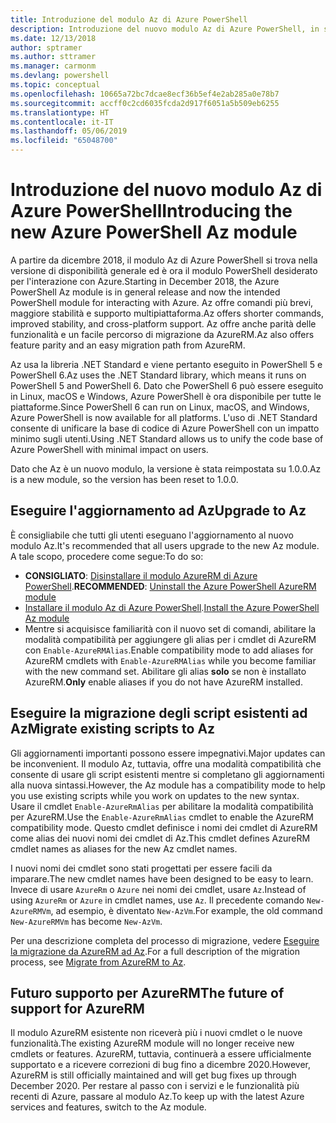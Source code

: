 ```yaml
---
title: Introduzione del modulo Az di Azure PowerShell
description: Introduzione del nuovo modulo Az di Azure PowerShell, in sostituzione del modulo AzureRM.
ms.date: 12/13/2018
author: sptramer
ms.author: sttramer
ms.manager: carmonm
ms.devlang: powershell
ms.topic: conceptual
ms.openlocfilehash: 10665a72bc7dcae8ecf36b5ef4e2ab285a0e78b7
ms.sourcegitcommit: accff0c2cd6035fcda2d917f6051a5b509eb6255
ms.translationtype: HT
ms.contentlocale: it-IT
ms.lasthandoff: 05/06/2019
ms.locfileid: "65048700"
---
```

# <a name="introducing-the-new-azure-powershell-az-module"></a><span data-ttu-id="8002b-103">Introduzione del nuovo modulo Az di Azure PowerShell</span><span class="sxs-lookup"><span data-stu-id="8002b-103">Introducing the new Azure PowerShell Az module</span></span>

<span data-ttu-id="8002b-104">A partire da dicembre 2018, il modulo Az di Azure PowerShell si trova nella versione di disponibilità generale ed è ora il modulo PowerShell desiderato per l'interazione con Azure.</span><span class="sxs-lookup"><span data-stu-id="8002b-104">Starting in December 2018, the Azure PowerShell Az module is in general release and now the intended PowerShell module for interacting with Azure.</span></span> <span data-ttu-id="8002b-105">Az offre comandi più brevi, maggiore stabilità e supporto multipiattaforma.</span><span class="sxs-lookup"><span data-stu-id="8002b-105">Az offers shorter commands, improved stability, and cross-platform support.</span></span> <span data-ttu-id="8002b-106">Az offre anche parità delle funzionalità e un facile percorso di migrazione da AzureRM.</span><span class="sxs-lookup"><span data-stu-id="8002b-106">Az also offers feature parity and an easy migration path from AzureRM.</span></span>

<span data-ttu-id="8002b-107">Az usa la libreria .NET Standard e viene pertanto eseguito in PowerShell 5 e PowerShell 6.</span><span class="sxs-lookup"><span data-stu-id="8002b-107">Az uses the .NET Standard library, which means it runs on PowerShell 5 and PowerShell 6.</span></span>
<span data-ttu-id="8002b-108">Dato che PowerShell 6 può essere eseguito in Linux, macOS e Windows, Azure PowerShell è ora disponibile per tutte le piattaforme.</span><span class="sxs-lookup"><span data-stu-id="8002b-108">Since PowerShell 6 can run on Linux, macOS, and Windows, Azure PowerShell is now available for all platforms.</span></span>
<span data-ttu-id="8002b-109">L'uso di .NET Standard consente di unificare la base di codice di Azure PowerShell con un impatto minimo sugli utenti.</span><span class="sxs-lookup"><span data-stu-id="8002b-109">Using .NET Standard allows us to unify the code base of Azure PowerShell with minimal impact on users.</span></span>

<span data-ttu-id="8002b-110">Dato che Az è un nuovo modulo, la versione è stata reimpostata su 1.0.0.</span><span class="sxs-lookup"><span data-stu-id="8002b-110">Az is a new module, so the version has been reset to 1.0.0.</span></span>

## <a name="upgrade-to-az"></a><span data-ttu-id="8002b-111">Eseguire l'aggiornamento ad Az</span><span class="sxs-lookup"><span data-stu-id="8002b-111">Upgrade to Az</span></span>

<span data-ttu-id="8002b-112">È consigliabile che tutti gli utenti eseguano l'aggiornamento al nuovo modulo Az.</span><span class="sxs-lookup"><span data-stu-id="8002b-112">It's recommended that all users upgrade to the new Az module.</span></span> <span data-ttu-id="8002b-113">A tale scopo, procedere come segue:</span><span class="sxs-lookup"><span data-stu-id="8002b-113">To do so:</span></span>

* <span data-ttu-id="8002b-114">__CONSIGLIATO__: [Disinstallare il modulo AzureRM di Azure PowerShell](/powershell/azure/uninstall-az-ps#uninstall-the-azurerm-module).</span><span class="sxs-lookup"><span data-stu-id="8002b-114">__RECOMMENDED__: [Uninstall the Azure PowerShell AzureRM module](/powershell/azure/uninstall-az-ps#uninstall-the-azurerm-module)</span></span>
* <span data-ttu-id="8002b-115">[Installare il modulo Az di Azure PowerShell](/powershell/azure/install-az-ps).</span><span class="sxs-lookup"><span data-stu-id="8002b-115">[Install the Azure PowerShell Az module](/powershell/azure/install-az-ps)</span></span>
* <span data-ttu-id="8002b-116">Mentre si acquisisce familiarità con il nuovo set di comandi, abilitare la modalità compatibilità per aggiungere gli alias per i cmdlet di AzureRM con `Enable-AzureRMAlias`.</span><span class="sxs-lookup"><span data-stu-id="8002b-116">Enable compatibility mode to add aliases for AzureRM cmdlets with `Enable-AzureRMAlias` while you become familiar with the new command set.</span></span> <span data-ttu-id="8002b-117">Abilitare gli alias __solo__ se non è installato AzureRM.</span><span class="sxs-lookup"><span data-stu-id="8002b-117">__Only__ enable aliases if you do not have AzureRM installed.</span></span>

## <a name="migrate-existing-scripts-to-az"></a><span data-ttu-id="8002b-118">Eseguire la migrazione degli script esistenti ad Az</span><span class="sxs-lookup"><span data-stu-id="8002b-118">Migrate existing scripts to Az</span></span>

<span data-ttu-id="8002b-119">Gli aggiornamenti importanti possono essere impegnativi.</span><span class="sxs-lookup"><span data-stu-id="8002b-119">Major updates can be inconvenient.</span></span> <span data-ttu-id="8002b-120">Il modulo Az, tuttavia, offre una modalità compatibilità che consente di usare gli script esistenti mentre si completano gli aggiornamenti alla nuova sintassi.</span><span class="sxs-lookup"><span data-stu-id="8002b-120">However, the Az module has a compatibility mode to help you use existing scripts while you work on updates to the new syntax.</span></span> <span data-ttu-id="8002b-121">Usare il cmdlet `Enable-AzureRmAlias` per abilitare la modalità compatibilità per AzureRM.</span><span class="sxs-lookup"><span data-stu-id="8002b-121">Use the `Enable-AzureRmAlias` cmdlet to enable the AzureRM compatibility mode.</span></span> <span data-ttu-id="8002b-122">Questo cmdlet definisce i nomi dei cmdlet di AzureRM come alias dei nuovi nomi dei cmdlet di Az.</span><span class="sxs-lookup"><span data-stu-id="8002b-122">This cmdlet defines AzureRM cmdlet names as aliases for the new Az cmdlet names.</span></span>

<span data-ttu-id="8002b-123">I nuovi nomi dei cmdlet sono stati progettati per essere facili da imparare.</span><span class="sxs-lookup"><span data-stu-id="8002b-123">The new cmdlet names have been designed to be easy to learn.</span></span> <span data-ttu-id="8002b-124">Invece di usare `AzureRm` o `Azure` nei nomi dei cmdlet, usare `Az`.</span><span class="sxs-lookup"><span data-stu-id="8002b-124">Instead of using `AzureRm` or `Azure` in cmdlet names, use `Az`.</span></span> <span data-ttu-id="8002b-125">Il precedente comando `New-AzureRMVm`, ad esempio, è diventato `New-AzVm`.</span><span class="sxs-lookup"><span data-stu-id="8002b-125">For example, the old command `New-AzureRMVm` has become `New-AzVm`.</span></span>

<span data-ttu-id="8002b-126">Per una descrizione completa del processo di migrazione, vedere [Eseguire la migrazione da AzureRM ad Az](migrate-from-azurerm-to-az.md).</span><span class="sxs-lookup"><span data-stu-id="8002b-126">For a full description of the migration process, see [Migrate from AzureRM to Az](migrate-from-azurerm-to-az.md).</span></span>

## <a name="the-future-of-support-for-azurerm"></a><span data-ttu-id="8002b-127">Futuro supporto per AzureRM</span><span class="sxs-lookup"><span data-stu-id="8002b-127">The future of support for AzureRM</span></span>

<span data-ttu-id="8002b-128">Il modulo AzureRM esistente non riceverà più i nuovi cmdlet o le nuove funzionalità.</span><span class="sxs-lookup"><span data-stu-id="8002b-128">The existing AzureRM module will no longer receive new cmdlets or features.</span></span> <span data-ttu-id="8002b-129">AzureRM, tuttavia, continuerà a essere ufficialmente supportato e a ricevere correzioni di bug fino a dicembre 2020.</span><span class="sxs-lookup"><span data-stu-id="8002b-129">However, AzureRM is still officially maintained and will get bug fixes up through December 2020.</span></span> <span data-ttu-id="8002b-130">Per restare al passo con i servizi e le funzionalità più recenti di Azure, passare al modulo Az.</span><span class="sxs-lookup"><span data-stu-id="8002b-130">To keep up with the latest Azure services and features, switch to the Az module.</span></span>
